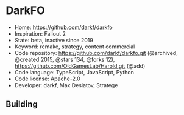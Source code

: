 # DarkFO

- Home: https://github.com/darkf/darkfo
- Inspiration: Fallout 2
- State: beta, inactive since 2019
- Keyword: remake, strategy, content commercial
- Code repository: https://github.com/darkf/darkfo.git (@archived, @created 2015, @stars 134, @forks 12), https://github.com/OldGamesLab/Harold.git (@add)
- Code language: TypeScript, JavaScript, Python
- Code license: Apache-2.0
- Developer: darkf, Max Desiatov, Stratege

## Building
